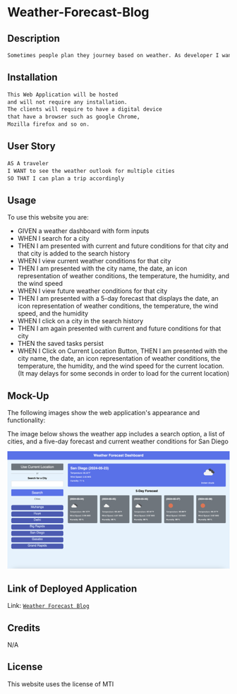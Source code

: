 # Weather-Forecast-Blog
## Description
```md 
Sometimes people plan they journey based on weather. As developer I want to come up with a Weather Forecast Blog which could help traveler to first check for the city they want to visit and know the weather for the current date and so five days ahead.
```

## Installation
```md
This Web Application will be hosted 
and will not require any installation. 
The clients will require to have a digital device 
that have a browser such as google Chrome, 
Mozilla firefox and so on.

```
## User Story

```md
AS A traveler
I WANT to see the weather outlook for multiple cities
SO THAT I can plan a trip accordingly
```

## Usage
To use this website you are:
* GIVEN a weather dashboard with form inputs
* WHEN I search for a city
* THEN I am presented with current and future conditions for that city and that city is added to the search history
* WHEN I view current weather conditions for that city
* THEN I am presented with the city name, the date, an icon representation of weather conditions, the temperature, the humidity, and the wind speed
* WHEN I view future weather conditions for that city
* THEN I am presented with a 5-day forecast that displays the date, an icon representation of weather conditions, the temperature, the wind speed, and the humidity
* WHEN I click on a city in the search history
* THEN I am again presented with current and future conditions for that city
* THEN the saved tasks persist
* WHEN I Click on Current Location Button, THEN I am presented with the city name, the date, an icon representation of weather conditions, the temperature, the humidity, and the wind speed for the current location. (It may delays for some seconds in order to load for the current location)

## Mock-Up

The following images show the web application's appearance and functionality:

The image below shows the weather app includes a search option, a list of cities, and a five-day forecast and current weather conditions for San Diego

![The weather app includes a search option, a list of cities, and a five-day forecast and current weather conditions for San Diego.](./assets/images/weather.png)


## Link of Deployed Application
 Link: [`Weather Forecast Blog`](https://jahdona.github.io/Weather-Forecast-Blog/)

## Credits

N/A

## License

This website uses the license of MTI